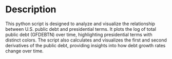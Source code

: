 # Description

This python script is designed to analyze and visualize the relationship between U.S. public debt and presidential terms. It plots the log of total public debt (GFDEBTN) over time, highlighting presidential terms with distinct colors. The script also calculates and visualizes the first and second derivatives of the public debt, providing insights into how debt growth rates change over time. 



